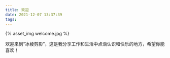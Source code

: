 ```yaml
---
title: 欢迎
date: 2021-12-07 13:37:39
tags:
---
```

{% asset_img welcome.jpg %}

欢迎来到“冰棱剪影”，这是我分享工作和生活中点滴认识和快乐的地方，希望你能喜欢！
